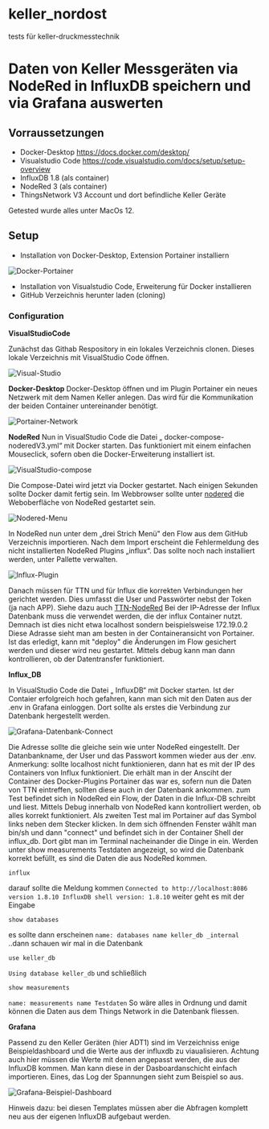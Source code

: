 # keller_nordost
tests für keller-druckmesstechnik
# Daten von Keller Messgeräten via NodeRed in InfluxDB speichern und via Grafana auswerten


## Vorraussetzungen
* Docker-Desktop https://docs.docker.com/desktop/
* Visualstudio Code https://code.visualstudio.com/docs/setup/setup-overview
* InfluxDB 1.8 (als container)
* NodeRed 3 (als container)
* ThingsNetwork V3 Account und dort befindliche Keller Geräte

Getested wurde alles unter MacOs 12.

## Setup
* Installation von Docker-Desktop, Extension Portainer installiern 

![Docker-Portainer](https://raw.githubusercontent.com/sirdrake51/keller_nordost/master/docker-portainer-extension.png)

* Installation von Visualstudio Code, Erweiterung für Docker installieren
* GitHub Verzeichnis herunter laden (cloning)

### Configuration

**VisualStudioCode**

Zunächst das Githab Respository in ein lokales Verzeichnis clonen.
Dieses lokale Verzeichnis mit VisualStudio Code öffnen.

![Visual-Studio](https://raw.githubusercontent.com/sirdrake51/keller_nordost/master/visualstudio.png)


**Docker-Desktop**
Docker-Desktop öffnen und im Plugin Portainer ein neues Netzwerk mit dem Namen Keller anlegen. 
Das wird für die Kommunikation der beiden Container untereinander benötigt.

![Portainer-Network](https://raw.githubusercontent.com/sirdrake51/keller_nordost/master/portainer-network.png)


**NodeRed**
Nun in VisualStudio Code die Datei „ docker-compose-noderedV3.yml“ mit Docker starten. 
Das funktioniert mit einem einfachen Mouseclick, sofern oben die Docker-Erweiterung installiert ist.

![VisualStudio-compose](https://raw.githubusercontent.com/sirdrake51/keller_nordost/master/visualstudio-compose.png)

Die Compose-Datei wird jetzt via Docker gestartet. Nach einigen Sekunden sollte Docker damit fertig sein.
Im Webbrowser sollte unter [nodered](http://localhost:1880) die Weboberfläche von NodeRed gestartet sein.

![Nodered-Menu](https://raw.githubusercontent.com/sirdrake51/keller_nordost/master/nodered/nodered-menu.png)

In NodeRed nun unter dem „drei Strich Menü" den Flow aus dem GitHub Verzeichnis importieren.
Nach dem Import erscheint die Fehlermeldung des nicht installierten NodeRed Plugins „influx“.
Das sollte noch nach installiert werden, unter Pallette verwalten.

![Influx-Plugin](https://raw.githubusercontent.com/sirdrake51/keller_nordost/master/nodered-install-influxdb.png)

Danach müssen für TTN und für Influx die korrekten Verbindungen her gerichtet werden. Dies umfasst die User und Passwörter nebst der Token (ja nach APP). 
Siehe dazu auch
[TTN-NodeRed](https://www.thethingsindustries.com/docs/integrations/node-red/)
Bei der IP-Adresse der Influx Datenbank muss die verwendet werden, die der influx Container nutzt. 
Demnach ist dies nicht etwa localhost sondern beispielsweise 172.19.0.2 
Diese Adrasse sieht man am besten in der Containeransicht von Portainer.
Ist das erledigt, kann mit "deploy" die Änderungen im Flow gesichert werden und dieser wird neu gestartet. Mittels debug kann man dann kontrollieren, ob der Datentransfer funktioniert.

**Influx_DB**

In VisualStudio Code die Datei „ InfluxDB“ mit Docker starten.
Ist der Contaier erfolgreich hoch gefahren, kann man sich mit den Daten aus der .env in Grafana einloggen. Dort sollte als erstes die Verbindung zur Datenbank hergestellt werden.

![Grafana-Datenbank-Connect](https://raw.githubusercontent.com/sirdrake51/keller_nordost/master/influxdb/grafana-source-connect.png)

Die Adresse sollte die gleiche sein wie unter NodeRed eingestellt. Der Datanbankname, der User und das Passwort kommen wieder aus der .env.
Anmerkung: sollte localhost nicht funktionieren, dann hat es mit der IP des Containers von Influx funktioniert. Die erhält man in der Ansciht der Container des Docker-Plugins Portainer
das war es, sofern nun die Daten von TTN eintreffen, sollten diese auch in der Datenbank ankommen.
zum Test befindet sich in NodeRed ein Flow, der Daten in die Influx-DB schreibt und liest. Mittels Debug innerhalb von NodeRed kann kontrolliert werden, ob alles korrekt funktioniert.
Als zweiten Test mal im Portainer auf das Symbol links neben dem Stecker klicken. In dem sich öffnenden Fenster wählt man bin/sh und dann "connect" und befindet sich in der Container Shell der influx_db.
Dort gibt man im Terminal nacheinander die Dinge in ein. Werden unter show measurements Testdaten angezeigt, so wird die Datenbank korrekt befüllt, es sind die Daten die aus NodeRed kommen.

```
influx
```
darauf sollte die Meldung kommen
``
Connected to http://localhost:8086 version 1.8.10
InfluxDB shell version: 1.8.10
``
weiter geht es mit der Eingabe
```
show databases

```
es sollte dann erscheinen
``
name: databases
name
keller_db
_internal
``
..dann schauen wir mal in die Datenbank
```
use keller_db

```
``
Using database keller_db
``
und schließlich
```
show measurements

```
``
name: measurements
name
Testdaten
``
So wäre alles in Ordnung und damit können die Daten aus dem Things Network in die Datenbank fliessen.

**Grafana**

Passend zu den Keller Geräten (hier ADT1) sind im Verzeichniss enige Beispieldashboard und die Werte aus der influxdb zu viaualisieren. Achtung auch hier müssen die Werte mit denen angepasst werden, die aus der InfluxDB kommen.
Man kann diese in der Dasboardanschicht einfach importieren. Eines, das Log der Spannungen sieht zum Beispiel so aus.

![Grafana-Beispiel-Dashboard](https://raw.githubusercontent.com/sirdrake51/keller_nordost/master/influxdb/grafana-dashboard-adt-volt.png)

Hinweis dazu: bei diesen Templates müssen aber die Abfragen komplett neu aus der eigenen InfluxDB aufgebaut werden. 


